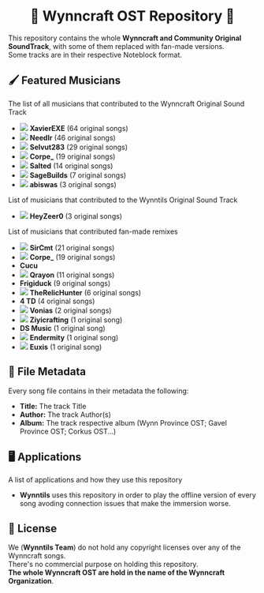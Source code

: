 <p align="center">
<h1 align="center">🎵 Wynncraft OST Repository 🎵</h1>
</p>

This repository contains the whole <b>Wynncraft and Community Original SoundTrack</b>, with some of them replaced with fan-made versions.<br>
Some tracks are in their respective Noteblock format.

## 🖌️ Featured Musicians
The list of all musicians that contributed to the Wynncraft Original Sound Track
 * <img src="https://minotar.net/helm/2260e5e7-8b95-46bf-8cea-a5dc633d1eb4/16"> **XavierEXE** (64 original songs)
 * <img src="https://minotar.net/helm/9c82f840-68fd-4cb7-b583-fa50db2b5653/16"> **Needlr** (46 original songs)
 * <img src="https://minotar.net/helm/1fd9f257-eb69-4ebf-b704-e4a0d5f42e95/16"> **Selvut283** (29 original songs)
 * <img src="https://minotar.net/helm/391a5ea1-1145-4df1-b8a2-ca23f36ddb9f/16"> **Corpe_** (19 original songs)
 * <img src="https://minotar.net/helm/1ed075fc-5aa9-42e0-a29f-640326c1d80c/16"> **Salted** (14 original songs)
 * <img src="https://minotar.net/helm/6ce7ec13-8240-41cb-8063-c5bd396819ff/16"> **SageBuilds** (7 original songs)
 * <img src="https://minotar.net/helm/5f296089-ebcc-4106-85ce-db99adede960/16"> **abiswas** (3 original songs)

List of musicians that contributed to the Wynntils Original Sound Track
 * <img src="https://minotar.net/helm/71925ed8-8542-4db6-b087-4edd4c021062/16"> **HeyZeer0** (3 original songs)
 
List of musicians that contributed fan-made remixes
 * <img src="https://minotar.net/helm/36a2a00e-1657-42ed-b614-6ccf965ffbbf/16"> **SirCmt** (21 original songs)
 * <img src="https://minotar.net/helm/391a5ea1-1145-4df1-b8a2-ca23f36ddb9f/16"> **Corpe_** (19 original songs)
 * **Cucu**
 * <img src="https://minotar.net/helm/e03eb3b9-7ff5-41c7-a869-78fccabb988e/16"> **Qrayon** (11 original songs)
 * **Frigiduck** (9 original songs)
 * <img src="https://minotar.net/helm/162d02bc-c3f4-46d2-97e0-18c843587649/16"> **TheRelicHunter** (6 original songs)
 * **4 TD** (4 original songs)
 * <img src="https://minotar.net/helm/e5470ab4-c560-49fe-ad93-3af17e036853/16"> **Vonias** (2 original songs)
 * <img src="https://minotar.net/helm/8a998941-fc9a-42e6-94aa-97ad3350ebfa/16"> **Ziyicrafting** (1 original song)
 * **DS Music** (1 original song)
 * <img src="https://minotar.net/helm/19012125-c308-4cc8-8018-75681335e39a/16"> **Endermity** (1 original song)
 * <img src="https://minotar.net/helm/ffbf7dfd-e87c-490f-8571-5fc19894732f/16"> **Euxis** (1 original song)

 
## 💾 File Metadata
Every song file contains in their metadata the following:
 * **Title:** The track Title
 * **Author:** The track Author(s)
 * **Album:** The track respective album (Wynn Province OST; Gavel Province OST; Corkus OST...)
 
## 🖥️ Applications
A list of applications and how they use this repository
 * **Wynntils** uses this repository in order to play the offline version of every song avoding connection issues that make the immersion worse.
  
## 📰 License
We (**Wynntils Team**) do not hold any copyright licenses over any of the Wynncraft songs.<br>
There's no commercial purpose on holding this repository.<br>
**The whole Wynncraft OST are hold in the name of the Wynncraft Organization**.
